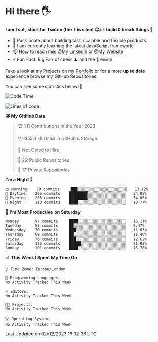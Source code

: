 # Hi there :raised_hand_with_fingers_splayed:
#### I am Tsot, short for Tsotne (the T is silent :wink:). I build & break things :space_invader:
- :telescope: Passionate about building fast, scalable and flexible products
- :seedling: I am currently learning the latest JavaScript framework 
- :mailbox: How to reach me: [@My LinkedIn](https://www.linkedin.com/in/tsotne-gvadzabia/) or [@My Website](https://tsotne.co.uk/contact)
- :zap: Fun Fact: Big Fan of chess ♟ and the 👾 emoji

Take a look at my Projects on my [Portfolio](https://tsotne.co.uk/) or for a more **up to date** experience browse my GitHub Repositories.

You can see some statistics below!:space_invader:
<!--START_SECTION:waka-->
![Code Time](http://img.shields.io/badge/Code%20Time-761%20hrs%202%20mins-blue)

![Lines of code](https://img.shields.io/badge/From%20Hello%20World%20I%27ve%20Written-666%20Thousand%20lines%20of%20code-blue)

**🐱 My GitHub Data** 

> 🏆 111 Contributions in the Year 2023
 > 
> 📦 455.3 kB Used in GitHub's Storage 
 > 
> 🚫 Not Opted to Hire
 > 
> 📜 22 Public Repositories 
 > 
> 🔑 17 Private Repositories  
 > 
**I'm a Night 🦉** 

```text
🌞 Morning    79 commits     ███░░░░░░░░░░░░░░░░░░░░░░   13.12% 
🌆 Daytime    205 commits    ████████░░░░░░░░░░░░░░░░░   34.05% 
🌃 Evening    205 commits    ████████░░░░░░░░░░░░░░░░░   34.05% 
🌙 Night      113 commits    ████░░░░░░░░░░░░░░░░░░░░░   18.77%

```
📅 **I'm Most Productive on Saturday** 

```text
Monday       97 commits     ████░░░░░░░░░░░░░░░░░░░░░   16.11% 
Tuesday      57 commits     ██░░░░░░░░░░░░░░░░░░░░░░░   9.47% 
Wednesday    70 commits     ███░░░░░░░░░░░░░░░░░░░░░░   11.63% 
Thursday     69 commits     ██░░░░░░░░░░░░░░░░░░░░░░░   11.46% 
Friday       76 commits     ███░░░░░░░░░░░░░░░░░░░░░░   12.62% 
Saturday     132 commits    █████░░░░░░░░░░░░░░░░░░░░   21.93% 
Sunday       101 commits    ████░░░░░░░░░░░░░░░░░░░░░   16.78%

```


📊 **This Week I Spent My Time On** 

```text
⌚︎ Time Zone: Europe/London

💬 Programming Languages: 
No Activity Tracked This Week

🔥 Editors: 
No Activity Tracked This Week

🐱‍💻 Projects: 
No Activity Tracked This Week

💻 Operating System: 
No Activity Tracked This Week

```


 Last Updated on 02/02/2023 16:32:36 UTC
<!--END_SECTION:waka-->
